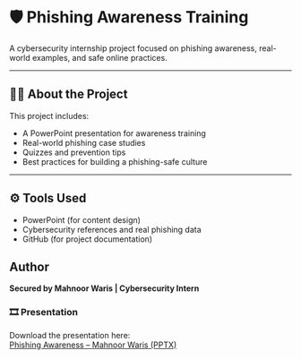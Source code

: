 # 🛡️ Phishing Awareness Training

A cybersecurity internship project focused on phishing awareness, real-world examples, and safe online practices.

---

## 👩‍💻 About the Project
This project includes:
- A PowerPoint presentation for awareness training
- Real-world phishing case studies
- Quizzes and prevention tips
- Best practices for building a phishing-safe culture

---

## ⚙️ Tools Used
- PowerPoint (for content design)
- Cybersecurity references and real phishing data
- GitHub (for project documentation)

## Author
**Secured by Mahnoor Waris | Cybersecurity Intern**

### 🎞️ Presentation
Download the presentation here:  
[Phishing Awareness – Mahnoor Waris (PPTX)](https://drive.google.com/file/d/1bfKin4QR5x6iIv3VfSWWNQgDM3iDhCLh/view?usp=sharing)


